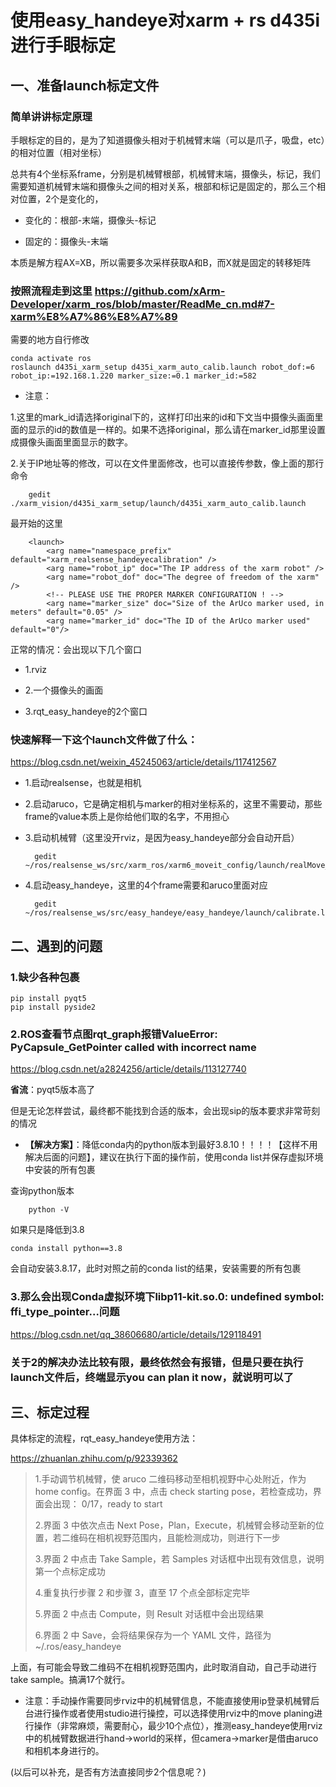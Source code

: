 # 使用easy_handeye对xarm + rs d435i进行手眼标定
## 一、准备launch标定文件
### 简单讲讲标定原理
手眼标定的目的，是为了知道摄像头相对于机械臂末端（可以是爪子，吸盘，etc）的相对位置（相对坐标）

总共有4个坐标系frame，分别是机械臂根部，机械臂末端，摄像头，标记，我们需要知道机械臂末端和摄像头之间的相对关系，根部和标记是固定的，那么三个相对位置，2个是变化的，

- 变化的：根部-末端，摄像头-标记

- 固定的：摄像头-末端

本质是解方程AX=XB，所以需要多次采样获取A和B，而X就是固定的转移矩阵

### 按照流程走到这里 https://github.com/xArm-Developer/xarm_ros/blob/master/ReadMe_cn.md#7-xarm%E8%A7%86%E8%A7%89

需要的地方自行修改

    conda activate ros
    roslaunch d435i_xarm_setup d435i_xarm_auto_calib.launch robot_dof:=6 robot_ip:=192.168.1.220 marker_size:=0.1 marker_id:=582

- 注意：

1.这里的mark_id请选择original下的，这样打印出来的id和下文当中摄像头画面里面的显示的id的数值是一样的。如果不选择original，那么请在marker_id那里设置成摄像头画面里面显示的数字。

2.关于IP地址等的修改，可以在文件里面修改，也可以直接传参数，像上面的那行命令

        gedit ./xarm_vision/d435i_xarm_setup/launch/d435i_xarm_auto_calib.launch

最开始的这里

        <launch>
            <arg name="namespace_prefix" default="xarm_realsense_handeyecalibration" />
            <arg name="robot_ip" doc="The IP address of the xarm robot" />
            <arg name="robot_dof" doc="The degree of freedom of the xarm" />
            <!-- PLEASE USE THE PROPER MARKER CONFIGURATION ! -->
            <arg name="marker_size" doc="Size of the ArUco marker used, in meters" default="0.05" />
            <arg name="marker_id" doc="The ID of the ArUco marker used" default="0"/>


正常的情况：会出现以下几个窗口

- 1.rviz

- 2.一个摄像头的画面

- 3.rqt_easy_handeye的2个窗口

### 快速解释一下这个launch文件做了什么：

https://blog.csdn.net/weixin_45245063/article/details/117412567

- 1.启动realsense，也就是相机

- 2.启动aruco，它是确定相机与marker的相对坐标系的，这里不需要动，那些frame的value本质上是你给他们取的名字，不用担心

- 3.启动机械臂（这里没开rviz，是因为easy_handeye部分会自动开启）
    
        gedit ~/ros/realsense_ws/src/xarm_ros/xarm6_moveit_config/launch/realMove_exec.launch

- 4.启动easy_handeye，这里的4个frame需要和aruco里面对应

        gedit ~/ros/realsense_ws/src/easy_handeye/easy_handeye/launch/calibrate.launch

## 二、遇到的问题

### 1.缺少各种包裹
    pip install pyqt5
    pip install pyside2

### 2.ROS查看节点图rqt_graph报错ValueError: PyCapsule_GetPointer called with incorrect name

https://blog.csdn.net/a2824256/article/details/113127740

**省流**：pyqt5版本高了

但是无论怎样尝试，最终都不能找到合适的版本，会出现sip的版本要求非常苛刻的情况

- **【解决方案】**：降低conda内的python版本到最好3.8.10！！！！【这样不用解决后面的问题】，建议在执行下面的操作前，使用conda list并保存虚拟环境中安装的所有包裹

查询python版本

        python -V

如果只是降低到3.8

    conda install python==3.8

会自动安装3.8.17，此时对照之前的conda list的结果，安装需要的所有包裹

### 3.那么会出现Conda虚拟环境下libp11-kit.so.0: undefined symbol: ffi_type_pointer...问题

https://blog.csdn.net/qq_38606680/article/details/129118491

### 关于2的解决办法比较有限，最终依然会有报错，但是只要在执行launch文件后，终端显示you can plan it now，就说明可以了

## 三、标定过程
具体标定的流程，rqt_easy_handeye使用方法：

https://zhuanlan.zhihu.com/p/92339362

> 1.手动调节机械臂，使 aruco 二维码移动至相机视野中心处附近，作为 home config。在界面 3 中，点击 check starting pose，若检查成功，界面会出现： 0/17，ready to start
>
> 2.界面 3 中依次点击 Next Pose，Plan，Execute，机械臂会移动至新的位置，若二维码在相机视野范围内，且能检测成功，则进行下一步
> 
> 3.界面 2 中点击 Take Sample，若 Samples 对话框中出现有效信息，说明第一个点标定成功
> 
> 4.重复执行步骤 2 和步骤 3，直至 17 个点全部标定完毕
> 
> 5.界面 2 中点击 Compute，则 Result 对话框中会出现结果
> 
> 6.界面 2 中 Save，会将结果保存为一个 YAML 文件，路径为 ~/.ros/easy_handeye

上面，有可能会导致二维码不在相机视野范围内，此时取消自动，自己手动进行take sample。搞满17个就行。
    
- 注意：手动操作需要同步rviz中的机械臂信息，不能直接使用ip登录机械臂后台进行操作或者使用studio进行操控，可以选择使用rviz中的move planing进行操作（非常麻烦，需要耐心，最少10个点位），推测easy_handeye使用rviz中的机械臂数据进行hand->world的采样，但camera->marker是借由aruco和相机本身进行的。

(以后可以补充，是否有方法直接同步2个信息呢？)
